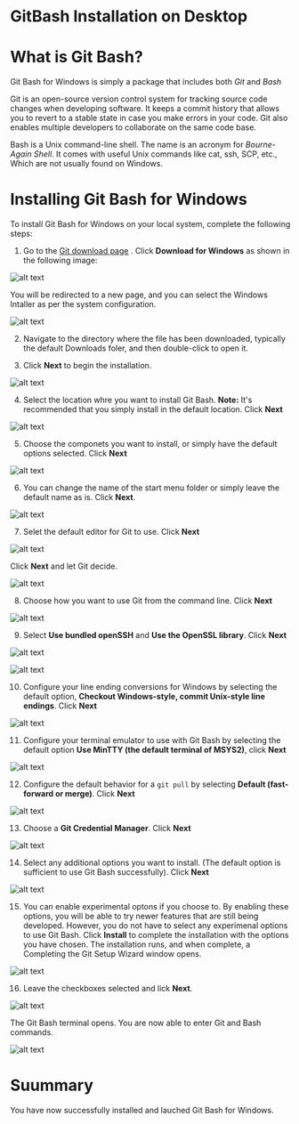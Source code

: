 # GitBash Installation on Desktop

# What is Git Bash?

Git Bash for Windows is simply a package that includes both *Git* and *Bash*

Git is an open-source version control system for tracking source code changes when developing software.
It keeps a commit history that allows you to revert to a stable state in case you make errors in your code.
Git also enables multiple developers to collaborate on the same code base. 

Bash is a Unix command-line shell.
The name is an acronym for *Bourne-Again Shell*.
It comes with useful Unix commands like cat, ssh, SCP, etc.,
Which are not usually found on Windows. 

# Installing Git Bash for Windows

To install Git Bash for Windows on your local system, complete the following steps:

1. Go to the [Git download page](https://git-scm.com/downloads) .
Click **Download for Windows** as shown in the following image:

![alt text](image/Lab_4_1/1.png)

You will be redirected to a new page, and you can select the Windows Intaller as per the system configuration.

![alt text](image/Lab_4_1/2.png)

2. Navigate to the directory where the file has been downloaded, typically the default Downloads foler, and then double-click to open it.

3. Click **Next** to begin the installation.

![alt text](image/Lab_4_1/3.png)

4. Select the location whre you want to install Git Bash.
**Note:** It's recommended that you simply install in the default location.
Click **Next**

![alt text](image/Lab_4_1/4.png)

5. Choose the componets you want to install, or simply have the default options selected. 
Click **Next**

![alt text](image/Lab_4_1/5.png)

6. You can change the name of the start menu folder or simply leave the default name as is. 
Click **Next**.

![alt text](image/Lab_4_1/6.png)

7. Selet the default editor for Git to use. 
Click **Next**

![alt text](image/Lab_4_1/7.png)

Click **Next** and let Git decide.

![alt text](image/Lab_4_1/9.png)

8. Choose how you want to use Git from the command line.
Click **Next**

![alt text](image/Lab_4_1/10.png)

9. Select **Use bundled openSSH**  and **Use the OpenSSL library**. Click **Next**

![alt text](image/Lab_4_1/11.png)

![alt text](image/Lab_4_1/12.png)

10. Configure your line ending conversions for Windows by selecting the default option, **Checkout Windows-style, commit Unix-style line endings**. Click **Next**

![alt text](image/Lab_4_1/13.png)

11. Configure your terminal emulator to use with Git Bash by selecting the default option **Use MinTTY (the default terminal of MSYS2)**, click **Next**

![alt text](image/Lab_4_1/14.png)

12. Configure the default behavior for a `git pull` by selecting **Default (fast-forward or merge)**. 
Click **Next**

![alt text](image/Lab_4_1/15.png)

13. Choose a **Git Credential Manager**. Click **Next**

![alt text](image/Lab_4_1/16.png)

14. Select any additional options you want to install. (The default option is sufficient to use Git Bash successfully). 
Click **Next**

![alt text](image/Lab_4_1/17.png)

15. You can enable experimental optons if you choose to. By enabling these options, you will be able to try newer features that are still being developed. However, you do not have to select any experimenal options to use Git Bash. Click **Install** to complete the installation with the options you have chosen. The installation runs, and when complete, a Completing the Git Setup Wizard window opens.

![alt text](image/Lab_4_1/18.png)

16. Leave the checkboxes selected and lick **Next**.

![alt text](image/Lab_4_1/19.png)

The Git Bash terminal opens. You are now able to enter Git and Bash commands. 

![alt text](image/Lab_4_1/20.png)

# Suummary

You have now successfully installed and lauched Git Bash for Windows. 